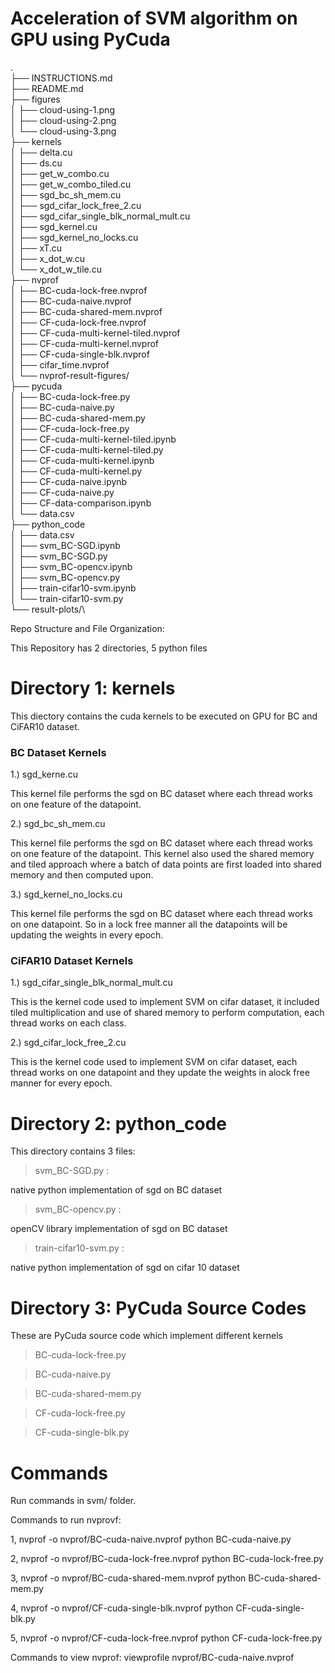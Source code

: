 # Acceleration of SVM algorithm on GPU using PyCuda 
.\
├── INSTRUCTIONS.md\
├── README.md\
├── figures\
│   ├── cloud-using-1.png\
│   ├── cloud-using-2.png\
│   └── cloud-using-3.png\
├── kernels\
│   ├── delta.cu\
│   ├── ds.cu\
│   ├── get_w_combo.cu\
│   ├── get_w_combo_tiled.cu\
│   ├── sgd_bc_sh_mem.cu\
│   ├── sgd_cifar_lock_free_2.cu\
│   ├── sgd_cifar_single_blk_normal_mult.cu\
│   ├── sgd_kernel.cu\
│   ├── sgd_kernel_no_locks.cu\
│   ├── xT.cu\
│   ├── x_dot_w.cu\
│   └── x_dot_w_tile.cu\
├── nvprof\
│   ├── BC-cuda-lock-free.nvprof\
│   ├── BC-cuda-naive.nvprof\
│   ├── BC-cuda-shared-mem.nvprof\
│   ├── CF-cuda-lock-free.nvprof\
│   ├── CF-cuda-multi-kernel-tiled.nvprof\
│   ├── CF-cuda-multi-kernel.nvprof\
│   ├── CF-cuda-single-blk.nvprof\
│   ├── cifar_time.nvprof\
│   └── nvprof-result-figures/\
├── pycuda\
│   ├── BC-cuda-lock-free.py\
│   ├── BC-cuda-naive.py\
│   ├── BC-cuda-shared-mem.py\
│   ├── CF-cuda-lock-free.py\
│   ├── CF-cuda-multi-kernel-tiled.ipynb\
│   ├── CF-cuda-multi-kernel-tiled.py\
│   ├── CF-cuda-multi-kernel.ipynb\
│   ├── CF-cuda-multi-kernel.py\
│   ├── CF-cuda-naive.ipynb\
│   ├── CF-cuda-naive.py\
│   ├── CF-data-comparison.ipynb\
│   └── data.csv\
├── python_code\
│   ├── data.csv\
│   ├── svm_BC-SGD.ipynb\
│   ├── svm_BC-SGD.py\
│   ├── svm_BC-opencv.ipynb\
│   ├── svm_BC-opencv.py\
│   ├── train-cifar10-svm.ipynb\
│   └── train-cifar10-svm.py\
└── result-plots/\






Repo Structure and File Organization:

This Repository has 2 directories, 5 python files 

# Directory 1: kernels 

This diectory contains the cuda kernels to be executed on GPU for BC and CiFAR10 dataset.

### BC Dataset Kernels

1.) sgd_kerne.cu

This kernel file performs the sgd on BC dataset where each thread works on one feature of the datapoint.

2.) sgd_bc_sh_mem.cu

This kernel file performs the sgd on BC dataset where each thread works on one feature of the datapoint. This kernel also used the shared memory and tiled approach where a batch of data points are first loaded into shared memory and then computed upon.

3.) sgd_kernel_no_locks.cu

This kernel file performs the sgd on BC dataset where each thread works on one datapoint. So in a lock free manner all the datapoints will be updating the weights in every epoch.

### CiFAR10 Dataset Kernels

1.) sgd_cifar_single_blk_normal_mult.cu

This is the kernel code used to implement SVM on cifar dataset, it included tiled multiplication and use of shared memory to perform computation, each thread works on each class.

2.) sgd_cifar_lock_free_2.cu

This is the kernel code used to implement SVM on cifar dataset, each thread works on one datapoint and they update the weights in alock free manner for every epoch.

# Directory 2: python_code

This directory contains 3 files:

> svm_BC-SGD.py : 

  native python implementation of sgd on BC dataset
  
> svm_BC-opencv.py : 

  openCV library implementation of sgd on BC dataset

>train-cifar10-svm.py : 

 native python implementation of sgd on cifar 10 dataset

# Directory 3: PyCuda Source Codes 

These are PyCuda source code which implement different kernels


>BC-cuda-lock-free.py

>BC-cuda-naive.py

>BC-cuda-shared-mem.py

>CF-cuda-lock-free.py

>CF-cuda-single-blk.py




# Commands

Run commands in svm/ folder.

Commands to run nvprovf:

1, nvprof -o nvprof/BC-cuda-naive.nvprof python BC-cuda-naive.py

2, nvprof -o nvprof/BC-cuda-lock-free.nvprof python BC-cuda-lock-free.py 

3, nvprof -o nvprof/BC-cuda-shared-mem.nvprof python BC-cuda-shared-mem.py 

4, nvprof -o nvprof/CF-cuda-single-blk.nvprof python CF-cuda-single-blk.py 

5, nvprof -o nvprof/CF-cuda-lock-free.nvprof python CF-cuda-lock-free.py

Commands to view nvprof:
viewprofile nvprof/BC-cuda-naive.nvprof





